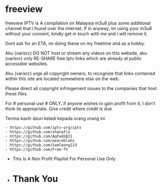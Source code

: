 # freeview

freeview IPTV is A compilation on Malaysia m3u8 plus some additional channel that i found over the internet. If in anyway, im using your m3u8 without your consent, kindly get in touch with me and i will remove it.

Dont ask for an ETA, im doing these on my freetime and as a hobby.

Aku (varisrc) DO NOT host or stream any videos on this website, aku (varisrc) only RE-SHARE free Iptv links which are already at public accessible websites.

Aku (varisrc) urge all copyright owners, to recognize that links contained within this site are located somewhere else on the web.

Please direct all copyright infringement issues to the companies that host these files.

For # personal use # ONLY, if anyone wishes to gain profit from it, I don’t think its appropriate. Give credit where credit is due

Terima kasih daun keladi kepada orang orang ini

	- https://github.com/iptv-org/iptv
	- https://github.com/xhanafix
	- https://github.com/AqFad2811
	- https://github.com/weareblahs
	- https://github.com/Samleong123
	- https://github.com/Free-TV
	
-	This Is A Non Profit Playlist For Personal Use Only
-	#		Thank You
